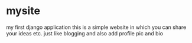 # mysite
my first django application 
this is a simple website in which you can share your ideas etc. just like blogging and also add profile pic and bio
